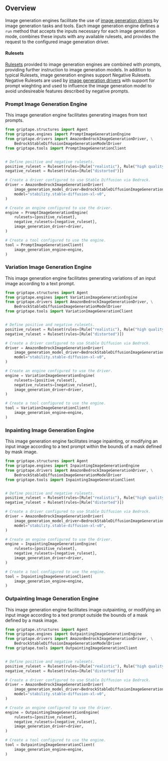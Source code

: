 ## Overview

Image generation engines facilitate the use of [image generation drivers](../structures/image-generation-drivers.md) by image generation tasks and tools. Each image generation engine defines a `run` method that accepts the inputs necessary for each image generation mode, combines these inputs with any available rulesets, and provides the request to the configured image generation driver.

#### Rulesets

[Rulesets](../structures/rulesets.md) provided to image generation engines are combined with prompts, providing further instruction to image generation models. In addition to typical Rulesets, image generation engines support Negative Rulesets. Negative Rulesets are used by [image generation drivers](../structures/image-generation-drivers.md) with support for prompt wieghting and used to influence the image generation model to avoid undesireable features described by negative prompts.

### Prompt Image Generation Engine 

This image generation engine facilitates generating images from text prompts.

```python
from griptape.structures import Agent
from griptape.engines import PromptImageGenerationEngine
from griptape.drivers import AmazonBedrockImageGenerationDriver, \
    BedrockStableDiffusionImageGenerationModelDriver
from griptape.tools import PromptImageGenerationClient


# Define positive and negative rulesets.
positive_ruleset = Ruleset(rules=[Rule("realistic"), Rule("high quality")])
negative_ruleset = Ruleset(rules=[Rule("distorted")])

# Create a driver configured to use Stable Diffusion via Bedrock.
driver = AmazonBedrockImageGenerationDriver(
    image_generation_model_driver=BedrockStableDiffusionImageGenerationModelDriver(),
    model="stability.stable-diffusion-xl-v0",
)

# Create an engine configured to use the driver.
engine = PromptImageGenerationEngine(
    rulesets=[positive_ruleset],
    negative_rulesets=[negative_ruleset],
    image_generation_driver=driver,
)

# Create a tool configured to use the engine.
tool = PromptImageGenerationClient(
    image_generation_engine=engine,
)
```

### Variation Image Generation Engine 

This image generation engine facilitates generating variations of an input image according to a text prompt.

```python
from griptape.structures import Agent
from griptape.engines import VariationImageGenerationEngine
from griptape.drivers import AmazonBedrockImageGenerationDriver, \
    BedrockStableDiffusionImageGenerationModelDriver
from griptape.tools import VariationImageGenerationClient


# Define positive and negative rulesets.
positive_ruleset = Ruleset(rules=[Rule("realistic"), Rule("high quality")])
negative_ruleset = Ruleset(rules=[Rule("distorted")])

# Create a driver configured to use Stable Diffusion via Bedrock.
driver = AmazonBedrockImageGenerationDriver(
    image_generation_model_driver=BedrockStableDiffusionImageGenerationModelDriver(),
    model="stability.stable-diffusion-xl-v0",
)

# Create an engine configured to use the driver.
engine = VariationImageGenerationEngine(
    rulesets=[positive_ruleset],
    negative_rulesets=[negative_ruleset],
    image_generation_driver=driver,
)

# Create a tool configured to use the engine.
tool = VariationImageGenerationClient(
    image_generation_engine=engine,
)
```

### Inpainting Image Generation Engine

This image generation engine facilitates image inpainting, or modifying an input image according to a text prompt within the bounds of a mask defined by mask image.

```python
from griptape.structures import Agent
from griptape.engines import InpaintingImageGenerationEngine
from griptape.drivers import AmazonBedrockImageGenerationDriver, \
    BedrockStableDiffusionImageGenerationModelDriver
from griptape.tools import InpaintingImageGenerationClient


# Define positive and negative rulesets.
positive_ruleset = Ruleset(rules=[Rule("realistic"), Rule("high quality")])
negative_ruleset = Ruleset(rules=[Rule("distorted")])

# Create a driver configured to use Stable Diffusion via Bedrock.
driver = AmazonBedrockImageGenerationDriver(
    image_generation_model_driver=BedrockStableDiffusionImageGenerationModelDriver(),
    model="stability.stable-diffusion-xl-v0",
)

# Create an engine configured to use the driver.
engine = InpaintingImageGenerationEngine(
    rulesets=[positive_ruleset],
    negative_rulesets=[negative_ruleset],
    image_generation_driver=driver,
)

# Create a tool configured to use the engine.
tool = InpaintingImageGenerationClient(
    image_generation_engine=engine,
)
```

### Outpainting Image Generation Engine

This image generation engine facilitates image outpainting, or modifying an input image according to a text prompt outside the bounds of a mask defined by a mask image.

```python
from griptape.structures import Agent
from griptape.engines import OutpaintingImageGenerationEngine
from griptape.drivers import AmazonBedrockImageGenerationDriver, \
    BedrockStableDiffusionImageGenerationModelDriver
from griptape.tools import OutpaintingImageGenerationClient


# Define positive and negative rulesets.
positive_ruleset = Ruleset(rules=[Rule("realistic"), Rule("high quality")])
negative_ruleset = Ruleset(rules=[Rule("distorted")])

# Create a driver configured to use Stable Diffusion via Bedrock.
driver = AmazonBedrockImageGenerationDriver(
    image_generation_model_driver=BedrockStableDiffusionImageGenerationModelDriver(),
    model="stability.stable-diffusion-xl-v0",
)

# Create an engine configured to use the driver.
engine = OutpaintingImageGenerationEngine(
    rulesets=[positive_ruleset],
    negative_rulesets=[negative_ruleset],
    image_generation_driver=driver,
)

# Create a tool configured to use the engine.
tool = OutpaintingImageGenerationClient(
    image_generation_engine=engine,
)
```
